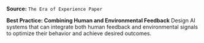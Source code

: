 **Source:** `The Era of Experience Paper`

**Best Practice: Combining Human and Environmental Feedback**
Design AI systems that can integrate both human feedback and environmental signals to optimize their behavior and achieve desired outcomes.
